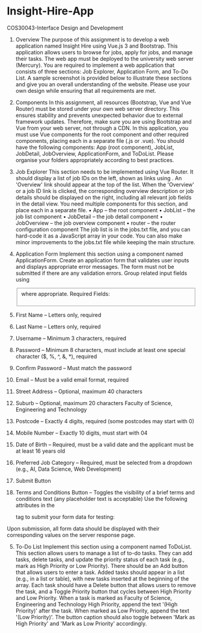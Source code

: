 # Insight-Hire-App

COS30043-Interface Design and Development

1. Overview
The purpose of this assignment is to develop a web application named Insight Hire using
Vue.js 3 and Bootstrap. This application allows users to browse for jobs, apply for jobs, and
manage their tasks. The web app must be deployed to the university web server (Mercury).
You are required to implement a web application that consists of three sections: Job Explorer,
Application Form, and To-Do List. A sample screenshot is provided below to illustrate these
sections and give you an overall understanding of the website. Please use your own design
while ensuring that all requirements are met.

2. Components
In this assignment, all resources (Bootstrap, Vue and Vue Router) must be stored under your
own web server directory. This ensures stability and prevents unexpected behavior due to
external framework updates. Therefore, make sure you are using Bootstrap and Vue from
your web server, not through a CDN.
In this application, you must use Vue components for the root component and other required
components, placing each in a separate file (.js or .vue). You should have the following
components: App (root component), JobList, JobDetail, JobOverview, ApplicationForm, and
ToDoList. Please organise your folders appropriately according to best practices.
3. Job Explorer
This section needs to be implemented using Vue Router. It should display a list of job IDs on
the left, shown as links using <router-link>. An 'Overview' link should appear at the top of the
list. When the 'Overview' or a job ID link is clicked, the corresponding overview description or
job details should be displayed on the right, including all relevant job fields in the detail view.
You need multiple components for this section, and place each in a separate file.
• App – the root component
• JobList – the job list component
• JobDetail – the job detail component
• JobOverview – the job overview component
• router – the router configuration component
The job list is in the jobs.txt file, and you can hard-code it as a JavaScript array in your code.
You can also make minor improvements to the jobs.txt file while keeping the main structure.

4. Application Form
Implement this section using a component named ApplicationForm.
Create an application form that validates user inputs and displays appropriate error
messages. The form must not be submitted if there are any validation errors. Group related
input fields using <fieldset> where appropriate.
Required Fields:
1. First Name – Letters only, required
2. Last Name – Letters only, required
3. Username – Minimum 3 characters, required
4. Password – Minimum 8 characters, must include at least one special character ($, %,
^, &, *), required
5. Confirm Password – Must match the password
6. Email – Must be a valid email format, required
7. Street Address – Optional, maximum 40 characters
8. Suburb – Optional, maximum 20 characters
Faculty of Science, Engineering and Technology
9. Postcode – Exactly 4 digits, required (some postcodes may start with 0)
10. Mobile Number – Exactly 10 digits, must start with 04
11. Date of Birth – Required, must be a valid date and the applicant must be at least 16
years old
12. Preferred Job Category – Required, must be selected from a dropdown (e.g., AI, Data
Science, Web Development)
13. Submit Button
14. Terms and Conditions Button – Toggles the visibility of a brief terms and conditions
text (any placeholder text is acceptable)
Use the following attributes in the <form> tag to submit your form data for testing:
<form method="post" action="http://mercury.swin.edu.au/it000000/formtest.php">
Upon submission, all form data should be displayed with their corresponding values on the
server response page.
  
5. To-Do List
Implement this section using a component named ToDoList.
This section allows users to manage a list of to-do tasks. They can add tasks, delete tasks, and
update the priority status of each task (e.g., mark as High Priority or Low Priority).
There should be an Add button that allows users to enter a task. Added tasks should appear
in a list (e.g., in a list or table), with new tasks inserted at the beginning of the array.
Each task should have a Delete button that allows users to remove the task, and a Toggle
Priority button that cycles between High Priority and Low Priority. When a task is marked as
Faculty of Science, Engineering and Technology
High Priority, append the text '(High Priority)' after the task. When marked as Low Priority,
append the text '(Low Priority)'. The button caption should also toggle between 'Mark as High
Priority' and 'Mark as Low Priority' accordingly.

